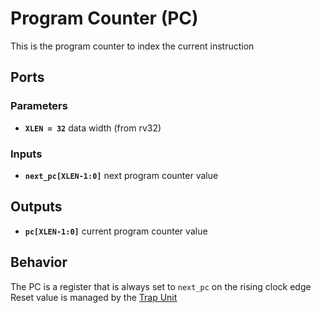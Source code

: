 # Program Counter (PC)

This is the program counter to index the current instruction

## Ports

### Parameters

- **`XLEN = 32`** data width (from rv32)

### Inputs

- **`next_pc[XLEN-1:0]`** next program counter value

## Outputs

- **`pc[XLEN-1:0]`** current program counter value

## Behavior

The PC is a register that is always set to `next_pc` on the rising clock edge
Reset value is managed by the [Trap Unit](./Trap.md)
